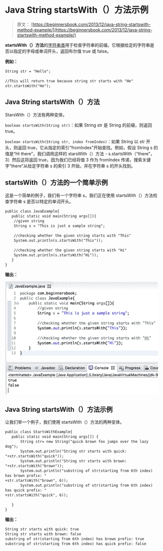 # Java String startsWith（）方法示例

> 原文： [https://beginnersbook.com/2013/12/java-string-startswith-method-example/](https://beginnersbook.com/2013/12/java-string-startswith-method-example/)

**startsWith（）方法**的[字符串类](https://beginnersbook.com/2013/12/java-strings/)用于检查字符串的前缀。它根据给定的字符串是否以指定的字母或单词开头，返回布尔值 true 或 false。

**例如：**

```
String str = "Hello";

//This will return true because string str starts with "He"
str.startsWith("He"); 

```

## Java String startsWith（）方法

StarsWith（）方法有两种变体。

`boolean startsWith(String str)`：如果 String str 是 String 的前缀，则返回 true。

`boolean startsWith(String str, index fromIndex)`：如果 String 以 str 开头，则返回 true，它从指定的索引“fromIndex”开始查找。例如，假设 String s 的值是“Hi there”，我们调用这样的 starsWith（）方法 - s.startsWith（“there”，3）然后这将返回 true，因为我们已经将值 3 作为 fromIndex 传递，搜索关键字“there”从给定字符串 s 的索引 3 开始，并在字符串 s 的开头找到。

## startsWith（）方法的一个简单示例

这是一个简单的例子，我们有一个字符串 s，我们正在使用 startsWith（）方法检查字符串 s 是否以特定的单词开头。

```
public class JavaExample{  
   public static void main(String args[]){ 
	//given string
	String s = "This is just a sample string";  

	//checking whether the given string starts with "This"
	System.out.println(s.startsWith("This"));  

	//checking whether the given string starts with "Hi"
	System.out.println(s.startsWith("Hi"));  
   }
}
```

**输出：**

![Java String startsWith method example](img/86e2c1f61b730abc928da6e6138934cd.jpg)

## Java String startsWith（）方法示例

让我们举一个例子，我们使用 startsWith（）方法的两种变体。

```
public class StartsWithExample{
   public static void main(String args[]) {
       String str= new String("quick brown fox jumps over the lazy dog");
       System.out.println("String str starts with quick: "+str.startsWith("quick"));
       System.out.println("String str starts with brown: "+str.startsWith("brown"));
       System.out.println("substring of str(starting from 6th index) has brown prefix: "
+str.startsWith("brown", 6));
       System.out.println("substring of str(starting from 6th index) has quick prefix: "
+str.startsWith("quick", 6));

   }
}
```

**输出：**

```
String str starts with quick: true
String str starts with brown: false
substring of str(starting from 6th index) has brown prefix: true
substring of str(starting from 6th index) has quick prefix: false

```